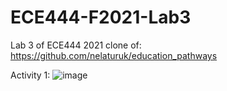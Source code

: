 # ECE444-F2021-Lab3

Lab 3 of ECE444 2021
clone of: https://github.com/nelaturuk/education_pathways

Activity 1:
![image](https://user-images.githubusercontent.com/34686490/135358606-eeb4b135-9fb7-42a4-b879-4138d89a3e03.png)
